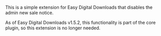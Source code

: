 This is a simple extension for Easy Digital Downloads that disables the admin new sale notice.

As of Easy Digital Downloads v1.5.2, this functionality is part of the core plugin, so this extension is no longer needed.
